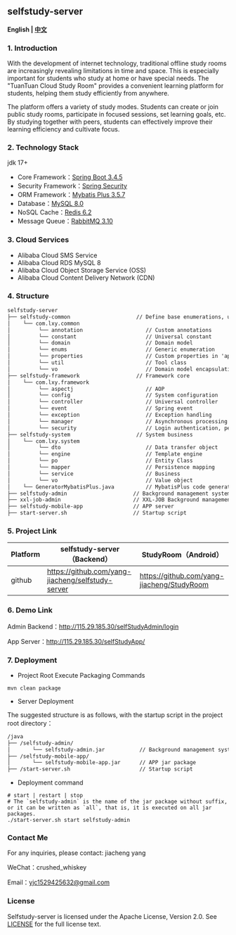 ## **selfstudy-server**

**English | [中文](https://github.com/yang-jiacheng/selfstudy-server/blob/master/README.zh-CN.md)**

### 1. Introduction

With the development of internet technology, traditional offline study rooms are increasingly revealing limitations in time and space. This is especially important for students who study at home or have special needs. The "TuanTuan Cloud Study Room" provides a convenient learning platform for students, helping them study efficiently from anywhere.

The platform offers a variety of study modes. Students can create or join public study rooms, participate in focused sessions, set learning goals, etc. By studying together with peers, students can effectively improve their learning efficiency and cultivate focus.


### 2. Technology Stack

jdk 17+

- Core Framework：[Spring Boot 3.4.5](https://github.com/spring-projects/spring-boot)
- Security Framework：[Spring Security](https://github.com/spring-projects/spring-security)
- ORM Framework：[Mybatis Plus 3.5.7](https://github.com/baomidou/mybatis-plus)
- Database：[MySQL 8.0](https://github.com/mysql/mysql-server)
- NoSQL Cache：[Redis 6.2](https://github.com/redis/redis)
- Message Queue：[RabbitMQ 3.10](https://github.com/rabbitmq/rabbitmq-server)

### 3. Cloud Services

- Alibaba Cloud SMS Service
- Alibaba Cloud RDS MySQL 8
- Alibaba Cloud Object Storage Service (OSS)
- Alibaba Cloud Content Delivery Network (CDN)

### 4. Structure

```txt
selfstudy-server    
├── selfstudy-common                     // Define base enumerations, utility classes, constants, annotations, configurations
│    └── com.lxy.common
│         └── annotation                    // Custom annotations
│         └── constant                      // Universal constant
│         └── domain                        // Domain model
│         └── enums                         // Generic enumeration
│         └── properties                    // Custom properties in 'application'
│         └── util                          // Tool class
│         └── vo                            // Domain model encapsulation
├── selfstudy-framework                  // Framework core 
│    └── com.lxy.framework
│         └── aspectj                       // AOP
│         └── config                        // System configuration
│         └── controller                    // Universal controller
│         └── event                         // Spring event
│         └── exception                     // Exception handling
│         └── manager                       // Asynchronous processing
│         └── security                      // Login authentication, permission control
├── selfstudy-system                     // System business
│    └── com.lxy.system
│         └── dto                           // Data transfer object
│         └── engine                        // Template engine
│         └── po                            // Entity Class
│         └── mapper                        // Persistence mapping
│         └── service                       // Business
│         └── vo                            // Value object
│    └── GeneratorMybatisPlus.java          // MybatisPlus code generator
├── selfstudy-admin                     // Background management system server
├── xxl-job-admin                       // XXL-JOB Background management system 
├── selfstudy-mobile-app                // APP server
├── start-server.sh                     // Startup script
```

### 5. Project Link

| Platform   | selfstudy-server（Backend）                          | StudyRoom（Android）              |
| ------ | ------------------------------------------------- | ----------------------------------- |
| github | https://github.com/yang-jiacheng/selfstudy-server | https://github.com/yang-jiacheng/StudyRoom |

### 6. Demo Link

Admin Backend：http://115.29.185.30/selfStudyAdmin/login

App Server：http://115.29.185.30/selfStudyApp/

### 7. Deployment

- Project Root Execute Packaging Commands

```shell
mvn clean package
```

- Server Deployment

The suggested structure is as follows, with the startup script in the project root directory：

```txt
/java     
├── /selfstudy-admin/           
│       └── selfstudy-admin.jar           // Background management system jar package
├── /selfstudy-mobile-app/
│       └── selfstudy-mobile-app.jar      // APP jar package
├── /start-server.sh                      // Startup script
```

- Deployment command

```shell
# start | restart | stop
# The `selfstudy-admin` is the name of the jar package without suffix, or it can be written as `all`, that is, it is executed on all jar packages.
./start-server.sh start selfstudy-admin
```

### Contact Me
For any inquiries, please contact: jiacheng yang

WeChat：crushed_whiskey

Email：yjc1529425632@gmail.com

### License

Selfstudy-server is licensed under the Apache License, Version 2.0. See [LICENSE](https://github.com/yang-jiacheng/selfstudy-server/blob/master/LICENSE) for the full license text.
